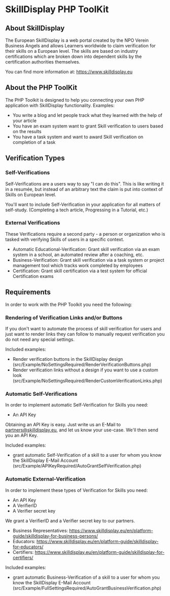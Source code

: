 # SkillDisplay PHP ToolKit

## About SkillDisplay
The European SkillDisplay is a web portal created by the NPO Verein Business Angels and allows Learners worldwide to claim verification for their skills on a European level. The skills are based on industry certifications which are broken down into dependent skills by the certification authorities themselves.

You can find more information at: https://www.skilldisplay.eu

## About the PHP ToolKit
The PHP Toolkit is designed to help you connecting your own PHP application with SkillDisplay functionality. Examples:
- You write a blog and let people track what they learned with the help of your article
- You have an exam system want to grant Skill verification to users based on the results
- You have a task system and want to award Skill verification on completion of a task

## Verification Types
### Self-Verifications
Self-Verifications are a users way to say "I can do this". This is like writing it in a resumée, but instead of an arbitrary text the claim is put into context of Skills on European level.

You'll want to include Self-Verification in your application for all matters of self-study. (Completing a tech article, Progressing in a Tutorial, etc.)
 
### External Verifications
 These Verifications require a second party - a person or organization who is tasked with verifying Skills of users in a specific context.
 - Automatic Educational-Verification: Grant skill verification via an exam system in a school, an automated review after a coaching, etc.
 - Business-Verification: Grant skill verification via a task system or project management tool which tracks work completed by employees
 - Certification: Grant skill certification via a test system for official Certification exams

## Requirements
In order to work with the PHP Toolkit you need the following:
### Rendering of Verification Links and/or Buttons
If you don't want to automate the process of skill verification for users and just want to render links they can follow to manually request verification you do not need any special settings.

Included examples:
- Render verification buttons in the SkillDisplay design (src/Example/NoSettingsRequired/RenderVerificationButtons.php)
- Render verification links without a design if you want to use a custom look (src/Example/NoSettingsRequired/RenderCustomVerificationLinks.php)

### Automatic Self-Verifications
 In order to implement automatic Self-Verification for Skills you need:
 - An API Key
 
 Obtaining an API Key is easy. Just write us an E-Mail to [partners@skilldisplay.eu], and let us know your use-case. We'll then send you an API Key.
 
Included examples:
- grant automatic Self-Verification of a skill to a user for whom you know the SkillDisplay E-Mail Account  (src/Example/APIKeyRequired/AutoGrantSelfVerification.php)
  
 ### Automatic External-Verification

 In order to implement these types of Verification for Skills you need:
 - An API Key
 - A VerifierID
 - A Verifier secret key
 
 We grant a VerifierID and a Verifier secret key to our partners.
 - Business Representatives: https://www.skilldisplay.eu/en/platform-guide/skilldisplay-for-business-persons/
 - Educators: https://www.skilldisplay.eu/en/platform-guide/skilldisplay-for-educators/
 - Certifiers: https://www.skilldisplay.eu/en/platform-guide/skilldisplay-for-certifiers/

Included examples:
- grant automatic Business-Verification of a skill to a user for whom you know the SkillDisplay E-Mail Account (src/Example/FullSettingsRequired/AutoGrantBusinessVerification.php)

 [partners@skilldisplay.eu]:(mailto:partners@skilldisplay.eu?subject=APIKey)
